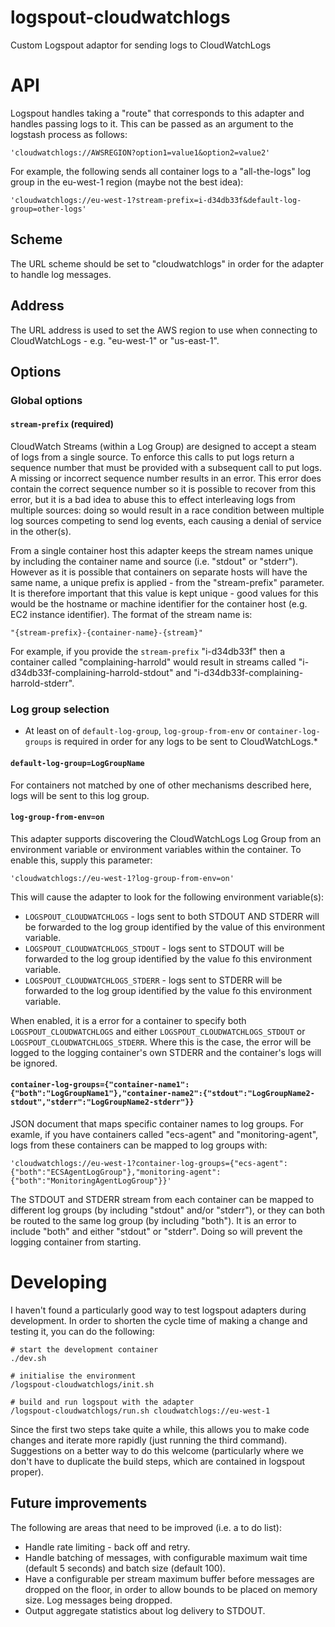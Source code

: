 # logspout-cloudwatchlogs

Custom Logspout adaptor for sending logs to CloudWatchLogs

# API

Logspout handles taking a "route" that corresponds to this adapter and handles passing logs to it. This can be passed as an argument to the logstash process as follows:

    'cloudwatchlogs://AWSREGION?option1=value1&option2=value2'

For example, the following sends all container logs to a "all-the-logs" log group in the eu-west-1 region (maybe not the best idea):

    'cloudwatchlogs://eu-west-1?stream-prefix=i-d34db33f&default-log-group=other-logs'

## Scheme

The URL scheme should be set to "cloudwatchlogs" in order for the adapter to handle log messages.

## Address

The URL address is used to set the AWS region to use when connecting to CloudWatchLogs - e.g. "eu-west-1" or "us-east-1".

## Options

### Global options

#### `stream-prefix` (required)

CloudWatch Streams (within a Log Group) are designed to accept a steam of logs from a single source. To enforce this calls to put logs return a sequence number that must be provided with a subsequent call to put logs. A missing or incorrect sequence number results in an error. This error does contain the correct sequence number so it is possible to recover from this error, but it is a bad idea to abuse this to effect interleaving logs from multiple sources: doing so would result in a race condition between multiple log sources competing to send log events, each causing a denial of service in the other(s).

From a single container host this adapter keeps the stream names unique by including the container name and source (i.e. "stdout" or "stderr"). However as it is possible that containers on separate hosts will have the same name, a unique prefix is applied - from the "stream-prefix" parameter. It is therefore important that this value is kept unique - good values for this would be the hostname or machine identifier for the container host (e.g. EC2 instance identifier). The format of the stream name is:

    "{stream-prefix}-{container-name}-{stream}"

For example, if you provide the `stream-prefix` "i-d34db33f" then a container called "complaining-harrold" would result in streams called "i-d34db33f-complaining-harrold-stdout" and "i-d34db33f-complaining-harrold-stderr".

### Log group selection

* At least on of `default-log-group`, `log-group-from-env` or `container-log-groups` is required in order for any logs to be sent to CloudWatchLogs.*

#### `default-log-group=LogGroupName`

For containers not matched by one of other mechanisms described here, logs will be sent to this log group.

#### `log-group-from-env=on`

This adapter supports discovering the CloudWatchLogs Log Group from an environment variable or environment variables within the container. To enable this, supply this parameter:

    'cloudwatchlogs://eu-west-1?log-group-from-env=on'

This will cause the adapter to look for the following environment variable(s):

* `LOGSPOUT_CLOUDWATCHLOGS` - logs sent to both STDOUT AND STDERR will be forwarded to the log group identified by the value of this environment variable.
* `LOGSPOUT_CLOUDWATCHLOGS_STDOUT` - logs sent to STDOUT will be forwarded to the log group identified by the value fo this environment variable.
* `LOGSPOUT_CLOUDWATCHLOGS_STDERR` - logs sent to STDERR will be forwarded to the log group identified by the value fo this environment variable.

When enabled, it is a error for a container to specify both `LOGSPOUT_CLOUDWATCHLOGS` and either `LOGSPOUT_CLOUDWATCHLOGS_STDOUT` or `LOGSPOUT_CLOUDWATCHLOGS_STDERR`. Where this is the case, the error will be logged to the logging container's own STDERR and the container's logs will be ignored.

#### `container-log-groups={"container-name1":{"both":"LogGroupName1"},"container-name2":{"stdout":"LogGroupName2-stdout","stderr":"LogGroupName2-stderr"}}`

JSON document that maps specific container names to log groups. For examle, if you have containers called "ecs-agent" and "monitoring-agent", logs from these containers can be mapped to log groups with:

    'cloudwatchlogs://eu-west-1?container-log-groups={"ecs-agent":{"both":"ECSAgentLogGroup"},"monitoring-agent":{"both":"MonitoringAgentLogGroup"}}'

The STDOUT and STDERR stream from each container can be mapped to different log groups (by including "stdout" and/or "stderr"), or they can both be routed to the same log group (by including "both"). It is an error to include "both" and either "stdout" or "stderr". Doing so will prevent the logging container from starting.

# Developing

I haven't found a particularly good way to test logspout adapters during development. In order to shorten the cycle time of making a change and testing it, you can do the following:

    # start the development container
    ./dev.sh
    
    # initialise the environment
    /logspout-cloudwatchlogs/init.sh
    
    # build and run logspout with the adapter
    /logspout-cloudwatchlogs/run.sh cloudwatchlogs://eu-west-1

Since the first two steps take quite a while, this allows you to make code changes and iterate more rapidly (just running the third command). Suggestions on a better way to do this welcome (particularly where we don't have to duplicate the build steps, which are contained in logspout proper).

## Future improvements

The following are areas that need to be improved (i.e. a to do list):

* Handle rate limiting - back off and retry.
* Handle batching of messages, with configurable maximum wait time (default 5 seconds) and batch size (default 100).
* Have a configurable per stream maximum buffer before messages are dropped on the floor, in order to allow bounds to be placed on memory size. Log messages being dropped.
* Output aggregate statistics about log delivery to STDOUT.


